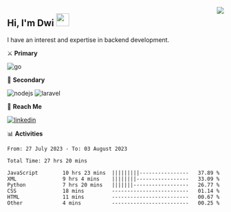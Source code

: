 [<img src="https://komarev.com/ghpvc/?username=masred&color=green&style=flat-square&label=Profile+Views" align="right">](github.com/masred)

## Hi, I'm Dwi <img src="https://raw.githubusercontent.com/MartinHeinz/MartinHeinz/master/wave.gif" width="30px">

I have an interest and expertise in backend development.

⚔️ **Primary**

![go](https://img.shields.io/badge/---?logo=go&label=Golang&style=social)

🔪 **Secondary**

![nodejs](https://img.shields.io/badge/---?logo=node.js&label=Node.js&style=social&logoColor=green)
![laravel](https://img.shields.io/badge/---?logo=laravel&label=Laravel&style=social)

🔗 **Reach Me**

[![linkedin](https://img.shields.io/badge/---?logo=linkedin&label=LinkedIn&style=social)](https://linkedin.com/in/dwifitriyanto)

📊 **Activities**

<!--START_SECTION:waka-->

```all_time
From: 27 July 2023 - To: 03 August 2023

Total Time: 27 hrs 20 mins

JavaScript        10 hrs 23 mins  |||||||||----------------   37.89 %
XML               9 hrs 4 mins    ||||||||-----------------   33.09 %
Python            7 hrs 20 mins   |||||||------------------   26.77 %
CSS               18 mins         -------------------------   01.14 %
HTML              11 mins         -------------------------   00.67 %
Other             4 mins          -------------------------   00.25 %
```

<!--END_SECTION:waka-->
